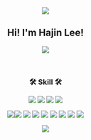 <div align="center">
<img src="https://capsule-render.vercel.app/api?type=waving&color=BDBDC8&height=150&section=header" />

## Hi! I'm Hajin Lee!
<a href="https://blog.naver.com/glgkwls1" target="_blank"><img src="https://img.shields.io/badge/BLOG-B8F3B8?style=flat-square&logo=Naver&logoColor=white"/></a>

</br>


### 🛠 Skill 🛠 
<img src="https://img.shields.io/badge/-Kotlin-0095D5?style=flat-square&logo=Kotlin&logoColor=white"/></a>
<img src="https://img.shields.io/badge/-Firebase-yellow?style=flat-square&logo=Firebase&logoColor=white"/></a>
<img src="https://img.shields.io/badge/KOTLIN-007396?style=flat-square&logo=kotlin&logoColor=white">
<img src="https://img.shields.io/badge/-Android-success?style=flat-square&logo=Android&logoColor=white"/>

<img src="https://img.shields.io/badge/Spring Boot-6DB33F?style=flat-square&logo=Spring Boot&logoColor=white"/><img src="https://img.shields.io/badge/Java-0769AD?style=flat-square&logo=Java&logoColor=white"/>
<img src="https://img.shields.io/badge/MySQL-4479A1?style=flat-square&logo=mysql&logoColor=white"/>
<img src="https://img.shields.io/badge/JPA-59666C?style=flat-square&logo=Hibernate&logoColor=white">
<img src="https://img.shields.io/badge/mybatis-4479A1?style=flat-square&logo=mybatis&logoColor=white">
<img src="https://img.shields.io/badge/IntelliJ-000000?style=flat-square&logo=IntelliJ IDEA&logoColor=white"/>
<img src="https://img.shields.io/badge/Visual Studio Code-007ACC?style=flat-square&logo=Visual Studio Code&logoColor=white"/>
<img src="https://img.shields.io/badge/-Pyton-3776AB?style=flat-square&logo=Python&logoColor=white"/>
<img src="https://img.shields.io/badge/AWS-%23FF9900.svg?style=flat-square&logo=amazon-aws&logoColor=white"/>


<img src="https://capsule-render.vercel.app/api?type=waving&color=BDBDC8&height=150&section=footer" />
</div>
